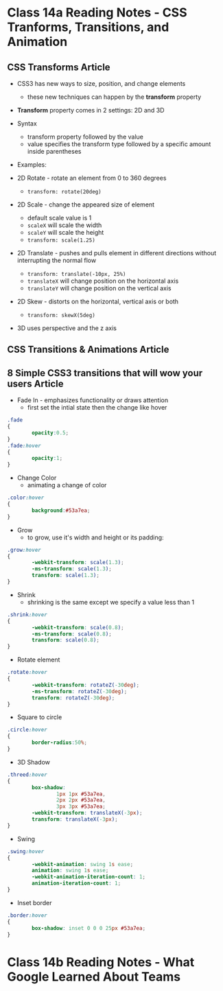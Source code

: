 # Class 14a Reading Notes - CSS Tranforms, Transitions, and Animation

## CSS Transforms Article

- CSS3 has new ways to size, position, and change elements
  - these new techniques can happen by the **transform** property

- **Transform** property comes in 2 settings: 2D and 3D

- Syntax
  - transform property followed by the value
  - value specifies the transform type followed by a specific amount inside parentheses

- Examples:

- 2D Rotate - rotate an element from 0 to 360 degrees
  - `transform: rotate(20deg)`

- 2D Scale - change the appeared size of element
  - default scale value is 1
  - `scaleX` will scale the width
  - `scaleY` will scale the height
  - `transform: scale(1.25)`

- 2D Translate - pushes and pulls element in different directions without interrupting the normal flow 
  - `transform: translate(-10px, 25%)`
  - `translateX` will change position on the horizontal axis
  - `translateY` will change position on the vertical axis

- 2D Skew - distorts on the horizontal, vertical axis or both
  - `transform: skewX(5deg)`

- 3D uses perspective and the z axis

## CSS Transitions & Animations Article



## 8 Simple CSS3 transitions that will wow your users Article

- Fade In - emphasizes functionality or draws attention
  - first set the intial state then the change like hover

````css
.fade
{
        opacity:0.5;
}
.fade:hover
{
        opacity:1;
}
````

- Change Color
  - animating a change of color

```` css
.color:hover
{
        background:#53a7ea;
}
````

- Grow
  - to grow, use it's width and height or its padding:

```` css
.grow:hover
{
        -webkit-transform: scale(1.3);
        -ms-transform: scale(1.3);
        transform: scale(1.3);
}
````

- Shrink
  - shrinking is the same except we specify a value less than 1

```` css
.shrink:hover
{
        -webkit-transform: scale(0.8);
        -ms-transform: scale(0.8);
        transform: scale(0.8);
}
````

- Rotate element

```` css 
.rotate:hover
{
        -webkit-transform: rotateZ(-30deg);
        -ms-transform: rotateZ(-30deg);
        transform: rotateZ(-30deg);
}
````

- Square to circle

```` css
.circle:hover
{
        border-radius:50%;
}
````

- 3D Shadow

```` css
.threed:hover
{
        box-shadow:
                1px 1px #53a7ea,
                2px 2px #53a7ea,
                3px 3px #53a7ea;
        -webkit-transform: translateX(-3px);
        transform: translateX(-3px);
}
````

- Swing

````css
.swing:hover
{
        -webkit-animation: swing 1s ease;
        animation: swing 1s ease;
        -webkit-animation-iteration-count: 1;
        animation-iteration-count: 1;
}
````

- Inset border

````css 
.border:hover
{
        box-shadow: inset 0 0 0 25px #53a7ea;
}
````

# Class 14b Reading Notes - What Google Learned About Teams